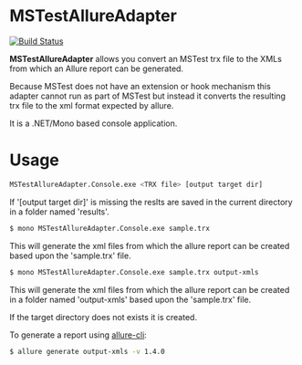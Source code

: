MSTestAllureAdapter
===================

[![Build Status](https://travis-ci.org/arpit-nagar/allure-mstest-adapter.svg?branch=master)](https://github.com/arpit-nagar/allure-mstest-adapter)

**MSTestAllureAdapter** allows you convert an MSTest trx file to the XMLs from which an Allure report can be generated.

Because MSTest does not have an extension or hook mechanism this adapter cannot run as part of MSTest but instead it converts the resulting trx file to the xml format expected by allure.

It is a .NET/Mono based console application.


# Usage
```bash
MSTestAllureAdapter.Console.exe <TRX file> [output target dir]
```

If '[output target dir]' is missing the reslts are saved in the current directory in a folder named 'results'.

```bash
$ mono MSTestAllureAdapter.Console.exe sample.trx 
```

This will generate the xml files from which the allure report can be created based upon the 'sample.trx' file.

```bash
$ mono MSTestAllureAdapter.Console.exe sample.trx output-xmls
```

This will generate the xml files from which the allure report can be created in a folder named 'output-xmls' based upon the 'sample.trx' file.

If the target directory does not exists it is created.



To generate a report using [allure-cli](https://github.com/allure-framework/allure-cli/releases/tag/allure-cli-2.1): 
```bash
$ allure generate output-xmls -v 1.4.0
```

